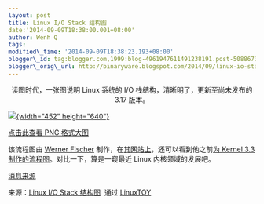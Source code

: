 ```yaml
--- 
layout: post 
title: Linux I/O Stack 结构图 
date:'2014-09-09T18:38:00.001+08:00' 
author: Wenh Q
tags:
modified\_time: '2014-09-09T18:38:23.193+08:00' 
blogger\_id: tag:blogger.com,1999:blog-4961947611491238191.post-5088673258436012955
blogger\_orig\_url: http://binaryware.blogspot.com/2014/09/linux-io-stack.html
---
```

<div class="separator" style="clear: both; text-align: center;">

读图时代，一张图说明 Linux 系统的 I/O 栈结构，清晰明了，更新至尚未发布的
3.17 版本。

</div>



[![](http://www.thomas-krenn.com/de/wikiDE/images/8/86/Linux-storage-stack-diagram_v3.17.png){width="452"
height="640"}](http://www.thomas-krenn.com/de/wikiDE/images/8/86/Linux-storage-stack-diagram_v3.17.png)



[点击此查看 PNG
格式大图](http://www.thomas-krenn.com/de/wikiDE/images/8/86/Linux-storage-stack-diagram_v3.17.png)



该流程图由 [Werner
Fischer](http://www.thomas-krenn.com/en/wiki/Benutzer:Wfischer)
制作，在[其网站上](http://www.thomas-krenn.com/en/wiki/Linux_Storage_Stack_Diagram)，还可以看到他之前[为
Kernel 3.3
制作的流程图](http://www.thomas-krenn.com/de/wikiDE/images/d/da/Linux-io-stack-diagram_v1.0.png)。对比一下，算是一窥最近
Linux 内核领域的发展吧。



[消息来源](https://plus.google.com/u/0/105935925965639365455/posts/hvkxFnDbo21)
<div>




</div>

<div>

来源：[Linux I/O Stack
结构图](https://linuxtoy.org/archives/linux-io-stack-%E7%BB%93%E6%9E%84%E5%9B%BE.html)  通过 [LinuxTOY](https://linuxtoy.org/)

</div>

